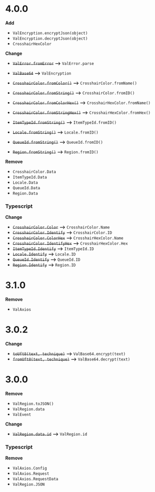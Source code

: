 # 4.0.0

**Add**

-   `ValEncryption.encryptJson(object)`
-   `ValEncryption.decryptJson(object)`
-   `CrosshairHexColor`

**Change**

-   ~~`ValError.fromError`~~ **-->** `ValError.parse`
-   ~~`ValBase64`~~ **-->** `ValEncryption`

-   ~~`CrosshairColor.fromColor()`~~ **-->** `CrosshairColor.fromName()`
-   ~~`CrosshairColor.fromString()`~~ **-->** `CrosshairColor.fromID()`
-   ~~`CrosshairColor.fromColorHex()`~~ **-->** `CrosshairHexColor.fromName()`
-   ~~`CrosshairColor.fromStringHex()`~~ **-->** `CrosshairHexColor.fromHex()`
-   ~~`ItemTypeId.fromString()`~~ **-->** `ItemTypeId.fromID()`
-   ~~`Locale.fromString()`~~ **-->** `Locale.fromID()`
-   ~~`QueueId.fromString()`~~ **-->** `QueueId.fromID()`
-   ~~`Region.fromString()`~~ **-->** `Region.fromID()`

**Remove**

-   `CrosshairColor.Data`
-   `ItemTypeId.Data`
-   `Locale.Data`
-   `QueueId.Data`
-   `Region.Data`

### Typescript

**Change**

-   ~~`CrosshairColor.Color`~~ **-->** `CrosshairColor.Name`
-   ~~`CrosshairColor.Identify`~~ **-->** `CrosshairColor.ID`
-   ~~`CrosshairColor.ColorHex`~~ **-->** `CrosshairHexColor.Name`
-   ~~`CrosshairColor.IdentifyHex`~~ **-->** `CrosshairHexColor.Hex`
-   ~~`ItemTypeId.Identify`~~ **-->** `ItemTypeId.ID`
-   ~~`Locale.Identify`~~ **-->** `Locale.ID`
-   ~~`QueueId.Identify`~~ **-->** `QueueId.ID`
-   ~~`Region.Identify`~~ **-->** `Region.ID`

# 3.1.0

**Remove**

-   `ValAxios`

# 3.0.2

**Change**

-   ~~`toUft8(text, technique)`~~ **-->** `ValBase64.encrypt(text)`
-   ~~`fromUft8(text, technique)`~~ **-->** `ValBase64.decrypt(text)`

# 3.0.0

**Remove**

-   `ValRegion.toJSON()`
-   `ValRegion.data`
-   `ValEvent`

**Change**

-   ~~`ValRegion.data.id`~~ **-->** `ValRegion.id`

### Typescript

**Remove**

-   `ValAxios.Config`
-   `ValAxios.Request`
-   `ValAxios.RequestData`
-   `ValRegion.JSON`
